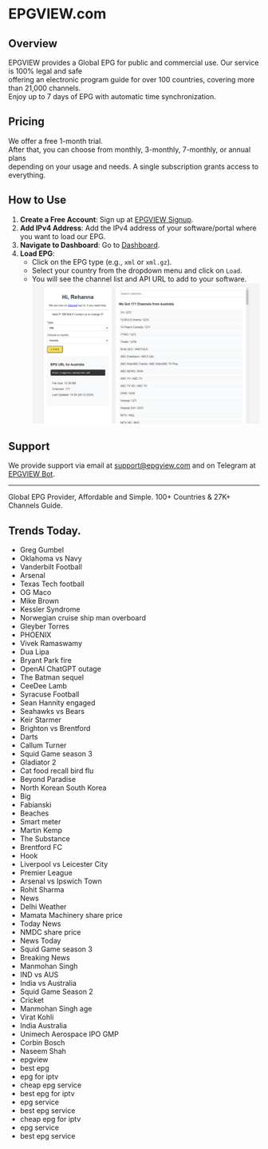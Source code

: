 # EPGVIEW.com



## Overview
EPGVIEW provides a Global EPG for public and commercial use. Our service is 100% legal and safe\
offering an electronic program guide for over 100 countries, covering more than 21,000 channels.\
Enjoy up to 7 days of EPG with automatic time synchronization.

## Pricing
We offer a free 1-month trial. \
After that, you can choose from monthly, 3-monthly, 7-monthly, or annual plans \
depending on your usage and needs. A single subscription grants access to everything.

## How to Use
1. **Create a Free Account**: Sign up at [EPGVIEW Signup](https://epgview.com/signup.php).
2. **Add IPv4 Address**: Add the IPv4 address of your software/portal where you want to load our EPG.
3. **Navigate to Dashboard**: Go to [Dashboard](https://epgview.com/dashboard.php).
4. **Load EPG**:
   - Click on the EPG type (e.g., `xml` or `xml.gz`).
   - Select your country from the dropdown menu and click on `Load`.
   - You will see the channel list and API URL to add to your software.
![EPGVIEW](img/dashboard.png)
## Support
We provide support via email at [support@epgview.com](mailto:support@epgview.com) and on Telegram at [EPGVIEW Bot](https://t.me/epgview_bot).

---

Global EPG Provider, Affordable and Simple. 100+ Countries & 27K+ Channels Guide.

## Trends Today.

- Greg Gumbel
- Oklahoma vs Navy
- Vanderbilt Football
- Arsenal
- Texas Tech football
- OG Maco
- Mike Brown
- Kessler Syndrome
- Norwegian cruise ship man overboard
- Gleyber Torres
- PHOENIX
- Vivek Ramaswamy
- Dua Lipa
- Bryant Park fire
- OpenAI ChatGPT outage
- The Batman sequel
- CeeDee Lamb
- Syracuse Football
- Sean Hannity engaged
- Seahawks vs Bears
- Keir Starmer
- Brighton vs Brentford
- Darts
- Callum Turner
- Squid Game season 3
- Gladiator 2
- Cat food recall bird flu
- Beyond Paradise
- North Korean South Korea
- Big
- Fabianski
- Beaches
- Smart meter
- Martin Kemp
- The Substance
- Brentford FC
- Hook
- Liverpool vs Leicester City
- Premier League
- Arsenal vs Ipswich Town
- Rohit Sharma
- News
- Delhi Weather
- Mamata Machinery share price
- Today News
- NMDC share price
- News Today
- Squid Game season 3
- Breaking News
- Manmohan Singh
- IND vs AUS
- India vs Australia
- Squid Game Season 2
- Cricket
- Manmohan Singh age
- Virat Kohli
- India Australia
- Unimech Aerospace IPO GMP
- Corbin Bosch
- Naseem Shah
- epgview
- best epg
- epg for iptv
- cheap epg service
- best epg for iptv
- epg service
- best epg service
- cheap epg for iptv
- epg service
- best epg service

